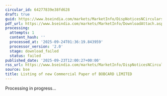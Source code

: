 ```yaml
---
circular_id: 64277839e38fd628
draft: true
guid: https://www.bseindia.com/markets/MarketInfo/DispNoticesNCirculars.aspx?Noticeid={BE5CA930-8BB8-430B-8ED8-767995EF2ADF}&noticeno=20250923-39&dt=09/23/2025&icount=39&totcount=84&flag=0
pdf_url: https://www.bseindia.com/markets/MarketInfo/DownloadAttach.aspx?id=20250923-39&attachedId=
processing:
  attempts: 1
  content_hash: ''
  processed_at: '2025-09-24T01:36:19.843959'
  processor_version: '2.0'
  stage: download_failed
  status: failed
published_date: '2025-09-23T12:00:27+00:00'
rss_url: https://www.bseindia.com/markets/MarketInfo/DispNoticesNCirculars.aspx?Noticeid={BE5CA930-8BB8-430B-8ED8-767995EF2ADF}&noticeno=20250923-39&dt=09/23/2025&icount=39&totcount=84&flag=0
source: bse
title: Listing of new Commercial Paper of BOBCARD LIMITED
---
```


Processing in progress...